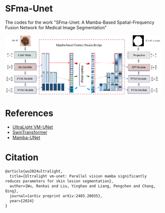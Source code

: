 # SFma-Unet
The codes for the work "SFma-Unet: A Mamba-Based Spatial-Frequency Fusion Network for Medical Image Segmentation"



![image](https://github.com/RainCh-zyq/SFma-Unet/blob/main/Fig_1.png)

# References
- [UltraLight VM-UNet](https://github.com/wurenkai/UltraLight-VM-UNet)
- [SwinTransformer](https://github.com/microsoft/Swin-Transformer)
- [Mamba-UNet](https://github.com/ziyangwang007/MambaUNet)



# Citation
```
@article{wu2024ultralight,
  title={Ultralight vm-unet: Parallel vision mamba significantly reduces parameters for skin lesion segmentation},
  author={Wu, Renkai and Liu, Yinghao and Liang, Pengchen and Chang, Qing},
  journal={arXiv preprint arXiv:2403.20035},
  year={2024}
}
```
